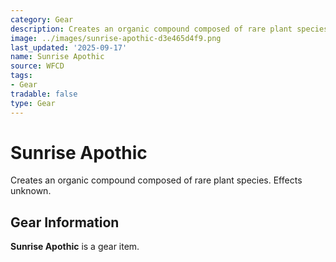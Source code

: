 ```yaml
---
category: Gear
description: Creates an organic compound composed of rare plant species. Effects unknown.
image: ../images/sunrise-apothic-d3e465d4f9.png
last_updated: '2025-09-17'
name: Sunrise Apothic
source: WFCD
tags:
- Gear
tradable: false
type: Gear
---
```


# Sunrise Apothic

Creates an organic compound composed of rare plant species. Effects unknown.

## Gear Information

**Sunrise Apothic** is a gear item.

